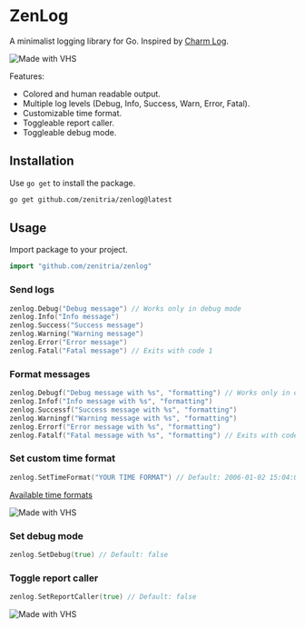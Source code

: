 # ZenLog

A minimalist logging library for Go. Inspired by [Charm Log](https://github.com/charmbracelet/log).

![Made with VHS](https://vhs.charm.sh/vhs-7e0m3qWldNrjb7ZyVUODat.gif)

Features:

-   Colored and human readable output.
-   Multiple log levels (Debug, Info, Success, Warn, Error, Fatal).
-   Customizable time format.
-   Toggleable report caller.
-   Toggleable debug mode.

## Installation

Use `go get` to install the package.

```bash
go get github.com/zenitria/zenlog@latest
```

## Usage

Import package to your project.

```go
import "github.com/zenitria/zenlog"
```

### Send logs

```go
zenlog.Debug("Debug message") // Works only in debug mode
zenlog.Info("Info message")
zenlog.Success("Success message")
zenlog.Warning("Warning message")
zenlog.Error("Error message")
zenlog.Fatal("Fatal message") // Exits with code 1
```

### Format messages

```go
zenlog.Debugf("Debug message with %s", "formatting") // Works only in debug mode
zenlog.Infof("Info message with %s", "formatting")
zenlog.Successf("Success message with %s", "formatting")
zenlog.Warningf("Warning message with %s", "formatting")
zenlog.Errorf("Error message with %s", "formatting")
zenlog.Fatalf("Fatal message with %s", "formatting") // Exits with code 1
```

### Set custom time format

```go
zenlog.SetTimeFormat("YOUR TIME FORMAT") // Default: 2006-01-02 15:04:05
```

[Available time formats](https://gosamples.dev/date-time-format-cheatsheet/)

![Made with VHS](https://vhs.charm.sh/vhs-6XsBZzgAiLe0bHDLgvwABd.gif)

### Set debug mode

```go
zenlog.SetDebug(true) // Default: false
```

### Toggle report caller

```go
zenlog.SetReportCaller(true) // Default: false
```

![Made with VHS](https://vhs.charm.sh/vhs-4gE111CpFyQiUTi2bdfkDd.gif)
